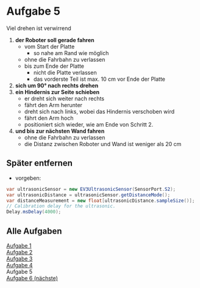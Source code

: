 # Aufgabe 5

Viel drehen ist verwirrend

1. **der Roboter soll gerade fahren**
   - vom Start der Platte
     - so nahe am Rand wie möglich
   - ohne die Fahrbahn zu verlassen
   - bis zum Ende der Platte
     - nicht die Platte verlassen
     - das vorderste Teil ist max. 10 cm vor Ende der Platte
2. **sich um 90° nach rechts drehen**
3. **ein Hindernis zur Seite schieben**
   - er dreht sich weiter nach rechts
   - fährt den Arm herunter
   - dreht sich nach links, wobei das Hindernis verschoben wird
   - fährt den Arm hoch
   - positioniert sich wieder, wie am Ende von Schritt 2.
4. **und bis zur nächsten Wand fahren**
   - ohne die Fahrbahn zu verlassen
   - die Distanz zwischen Roboter und Wand ist weniger als 20 cm

## Später entfernen
- vorgeben:
```java
var ultrasonicSensor = new EV3UltrasonicSensor(SensorPort.S2);
var ultrasonicDistance = ultrasonicSensor.getDistanceMode();
var distanceMeasurement = new float[ultrasonicDistance.sampleSize()];
// Calibration delay for the ultrasonic.
Delay.msDelay(4000);
```

## Alle Aufgaben
[Aufgabe 1](e1.md)  
[Aufgabe 2](e2.md)  
[Aufgabe 3](e3.md)  
[Aufgabe 4](e4.md)  
Aufgabe 5  
[Aufgabe 6 (nächste)](e6.md)  